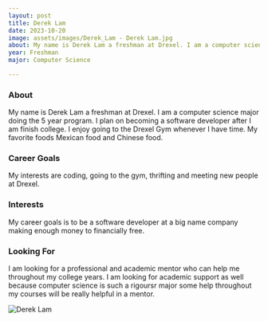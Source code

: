 ```yaml
---
layout: post
title: Derek Lam 
date: 2023-10-20
image: assets/images/Derek_Lam - Derek Lam.jpg
about: My name is Derek Lam a freshman at Drexel. I am a computer science major doing the 5 year program. I plan on becoming a software developer after I am finish college. I enjoy going to the Drexel Gym whenever I have time. My favorite foods Mexican food and Chinese food.
year: Freshman
major: Computer Science

---
```


### About

My name is Derek Lam a freshman at Drexel. I am a computer science major doing the 5 year program. I plan on becoming a software developer after I am finish college. I enjoy going to the Drexel Gym whenever I have time. My favorite foods Mexican food and Chinese food.

### Career Goals

My interests are coding, going to the gym, thrifting and meeting new people at Drexel.

### Interests

My career goals is to be a software developer at a big name company making enough money to financially free.

### Looking For

I am looking for a professional and academic mentor who can help me throughout my college years. I am looking for academic support as well because computer science is such a rigoursr major some help throughout my courses will be really helpful in a mentor.

<div class="text-center my-5">
    <img src="https://sase-drexel.github.io/mentorship-2023/assets/images/Derek_Lam - Derek Lam.jpg" alt="Derek Lam" class="rounded post-img" />
</div>
